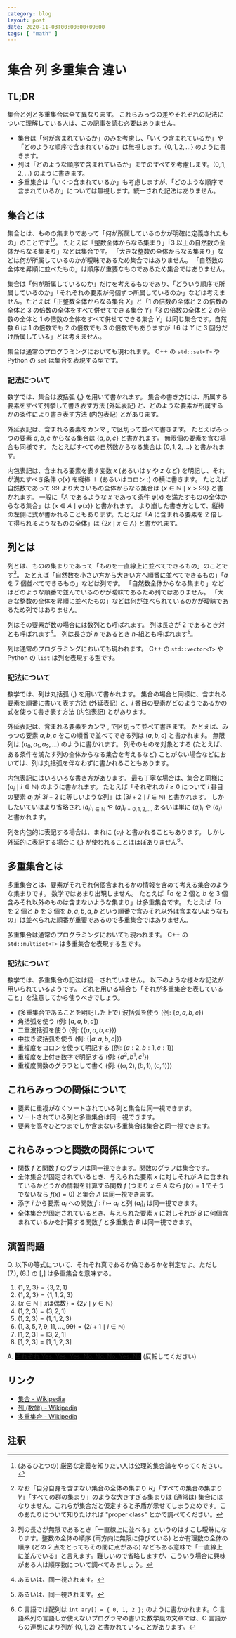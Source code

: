 ```yaml
---
category: blog
layout: post
date: 2020-11-03T00:00:00+09:00
tags: [ "math" ]
---
```


# 集合 列 多重集合 違い

## TL;DR

集合と列と多重集合は全て異なります。
これらみっつの差やそれぞれの記法について理解している人は、この記事を読む必要はありません。

-   集合は「何が含まれているか」のみを考慮し、「いくつ含まれているか」や「どのような順序で含まれているか」は無視します。$\lbrace 0, 1, 2, \dots \rbrace$ のように書きます。
-   列は「どのような順序で含まれているか」までのすべてを考慮します。$(0, 1, 2, \dots)$ のように書きます。
-   多重集合は「いくつ含まれているか」も考慮しますが、「どのような順序で含まれているか」については無視します。統一された記法はありません。

## 集合とは

集合とは、ものの集まりであって「何が所属しているのかが明確に定義されたもの」のことです[^zfc][^russell]。
たとえば「整数全体からなる集まり」「$3$ 以上の自然数の全体からなる集まり」などは集合です。
「大きな整数の全体からなる集まり」などは何が所属しているのかが曖昧であるため集合ではありません。
「自然数の全体を昇順に並べたもの」は順序が重要なものであるため集合ではありません。

集合は「何が所属しているのか」だけを考えるものであり、「どういう順序で所属しているのか」「それぞれの要素が何個ずつ所属しているのか」などは考えません。たとえば「正整数全体からなる集合 $X$」と「$1$ の倍数の全体と $2$ の倍数の全体と $3$ の倍数の全体をすべて併せてできる集合 $Y$」「$3$ の倍数の全体と $2$ の倍数の全体と $1$ の倍数の全体をすべて併せてできる集合 $Y$」は同じ集合です。自然数 $6$ は $1$ の倍数でも $2$ の倍数でも $3$ の倍数でもありますが「$6$ は $Y$ に $3$ 回分だけ所属している」とは考えません。

集合は通常のプログラミングにおいても現われます。
C++ の `std::set<T>` や Python の `set` は集合を表現する型です。

### 記法について

数学では、集合は波括弧 $\lbrace, \rbrace$ を用いて書かれます。
集合の書き方には、所属する要素をすべて列挙して書き表す方法 (外延表記) と、どのような要素が所属するかの条件により書き表す方法 (内包表記) とがあります。

外延表記は、含まれる要素をカンマ $,$ で区切って並べて書きます。
たとえばみっつの要素 $a, b, c$ からなる集合は $\lbrace a, b, c \rbrace$ と書かれます。
無限個の要素を含む場合も同様です。
たとえばすべての自然数からなる集合は $\lbrace 0, 1, 2, \dots \rbrace$ と書かれます。

内包表記は、含まれる要素を表す変数 $x$ (あるいは $y$ や $z$ など) を明記し、それが満たすべき条件 $\varphi(x)$ を縦棒 $\mid$ (あるいはコロン $:$) の横に書きます。
たとえば自然数であって $99$ より大きいもの全体からなる集合は $\lbrace x \in \mathbb{N} \mid x \gt 99 \rbrace$ と書かれます。
一般に「$A$ であるような $x$ であって条件 $\varphi(x)$ を満たすものの全体からなる集合」は $\lbrace x \in A \mid \varphi(x) \rbrace$ と書かれます。
より崩した書き方として、縦棒の左側に式が書かれることもあります。たとえば「$A$ に含まれる要素を $2$ 倍して得られるようなものの全体」は $\lbrace 2x \mid x \in A \rbrace$ と書かれます。


## 列とは

列とは、ものの集まりであって「ものを一直線上に並べてできるもの」のことです[^ordinal]。
たとえば「自然数を小さい方から大きい方へ順番に並べてできるもの」「$a$ を $7$ 個並べてできるもの」などは列です。
「自然数全体からなる集まり」などはどのような順番で並んでいるのかが曖昧であるため列ではありません。
「大きな整数の全体を昇順に並べたもの」などは何が並べられているのかが曖昧であるため列ではありません。

列はその要素が数の場合には数列とも呼ばれます。
列は長さが $2$ であるとき対とも呼ばれます[^iso]。
列は長さが $n$ であるとき $n$-組とも呼ばれます[^iso]。

列は通常のプログラミングにおいても現われます。
C++ の `std::vector<T>` や Python の `list` は列を表現する型です。

### 記法について

数学では、列は丸括弧 $(, )$ を用いて書かれます。
集合の場合と同様に、含まれる要素を順番に書いて表す方法 (外延表記) と、$i$ 番目の要素がどのようであるかの式を使って書き表す方法 (内包表記) とがあります。

外延表記は、含まれる要素をカンマ $,$ で区切って並べて書きます。
たとえば、みっつの要素 $a, b, c$ をこの順番で並べてできる列は $(a, b, c)$ と書かれます。
無限列は $(a_0, a_1, a_2, \dots)$ のように書かれます。
列そのものを対象とする (たとえば、ある条件を満たす列の全体からなる集合を考えるなど) ことがない場合などにおいては、列は丸括弧を伴なわずに書かれることもあります。

内包表記にはいろいろな書き方があります。
最も丁寧な場合は、集合と同様に $(a_i \mid i \in \mathbb{N})$ のように書かれます。
たとえば「それぞれの $i \ge 0$ について $i$ 番目の要素 $a_i$ が $3i + 2$ に等しいような列」は $(3i + 2 \mid i \in \mathbb{N})$ と書かれます。
しかしたいていはより省略され $(a_i) _ {i \in \mathbb{N}}$ や $(a_i) _ {i = 0, 1, 2, \dots}$ あるいは単に $(a_i) _ i$ や $(a_i)$ と書かれます。

列を内包的に表記する場合は、まれに $\lbrace a_i \rbrace$ と書かれることもあります。
しかし外延的に表記する場合に $\lbrace, \rbrace$ が使われることはほぼありません[^prog]。

## 多重集合とは

多重集合とは、要素がそれぞれ何個含まれるかの情報を含めて考える集合のような集まりです。
数学ではあまり出現しません。
たとえば「$a$ を $2$ 個と $b$ を $3$ 個含みそれ以外のものは含まないような集まり」は多重集合です。
たとえば「$a$ を $2$ 個と $b$ を $3$ 個を $b, a, b, a, b$ という順番で含みそれ以外は含まないようなもの」は並べられた順番が重要であるので多重集合ではありません。

多重集合は通常のプログラミングにおいても現われます。
C++ の `std::multiset<T>` は多重集合を表現する型です。

### 記法について

数学では、多重集合の記法は統一されていません。
以下のような様々な記法が用いられているようです。
どれを用いる場合も「それが多重集合を表していること」を注意してから使うべきでしょう。

-   (多重集合であることを明記した上で) 波括弧を使う (例: $\lbrace a, a, b, c \rbrace$)
-   角括弧を使う (例: $\lbrack a, a, b, c \rbrack$)
-   二重波括弧を使う (例: $\lbrace\lbrace a, a, b, c \rbrace\rbrace$)
-   中抜き波括弧を使う (例: $\lbrace\vert a, a, b, c \vert\rbrace$)
-   重複度をコロンを使って明記する (例: $\lbrace a: 2, b: 1, c: 1 \rbrace$)
-   重複度を上付き数字で明記する (例: $\lbrace a^2, b^1, c^1 \rbrace$)
-   重複度関数のグラフとして書く (例: $\lbrace (a, 2), (b, 1), (c, 1) \rbrace$)

## これらみっつの関係について

-   要素に重複がなくソートされている列と集合は同一視できます。
-   ソートされている列と多重集合は同一視できます。
-   要素を高々ひとつまでしか含まない多重集合は集合と同一視できます。

## これらみっつと関数の関係について

-   関数 $f$ と関数 $f$ のグラフは同一視できます。関数のグラフは集合です。
-   全体集合が固定されているとき、与えられた要素 $x$ に対しそれが $A$ に含まれているかどうかの情報を計算する関数 $f$ (つまり $x \in A$ なら $f(x) = 1$ でそうでないなら $f(x) = 0$) と集合 $A$ は同一視できます。
-   添字 $i$ から要素 $a_i$ への関数 $f : i \mapsto a_i$ と列 $(a_i) _ i$ は同一視できます。
-   全体集合が固定されているとき、与えられた要素 $x$ に対しそれが $B$ に何個含まれているかを計算する関数 $f$ と多重集合 $B$ は同一視できます。

## 演習問題

Q. 以下の等式について、それぞれ真であるか偽であるかを判定せよ。ただし (7.), (8.) の $\lbrack, \rbrack$ は多重集合を意味する。

1.  $\lbrace 1, 2, 3 \rbrace = \lbrace 3, 2, 1 \rbrace$
1.  $\lbrace 1, 2, 3 \rbrace = \lbrace 1, 1, 2, 3 \rbrace$
1.  $\lbrace x \in \mathbb{N} \mid x \text{は偶数} \rbrace = \lbrace 2 y \mid y \in \mathbb{N} \rbrace$
1.  $(1, 2, 3) = (3, 2, 1)$
1.  $(1, 2, 3) = (1, 1, 2, 3)$
1.  $(1, 3, 5, 7, 9, 11, \dots, 99) = (2 i + 1 \mid i \in \mathbb{N})$
1.  $\lbrack 1, 2, 3 \rbrack = \lbrack 3, 2, 1 \rbrack$
1.  $\lbrack 1, 2, 3 \rbrack = \lbrack 1, 1, 2, 3 \rbrack$

A.  <span style="text: black; background-color: black;">それぞれ Yes, Yes, Yes, No, No, No, Yes, No</span> (反転してください)

## リンク

-   [集合 - Wikipedia](https://ja.wikipedia.org/wiki/%E9%9B%86%E5%90%88)
-   [列 (数学) - Wikipedia](https://ja.wikipedia.org/wiki/%E5%88%97_(%E6%95%B0%E5%AD%A6))
-   [多重集合 - Wikipedia](https://ja.wikipedia.org/wiki/%E5%A4%9A%E9%87%8D%E9%9B%86%E5%90%88)

## 注釈

[^problem]: 「問題文中に "a set $\lbrace x, y, z \rbrace$" と書いてあるが、実はこの "set" は列を意味している」みたいな罠がたまにあってつらい
[^zfc]: (あるひとつの) 厳密な定義を知りたい人は公理的集合論をやってください。
[^russell]: なお「自分自身を含まない集合の全体の集まり $R$」「すべての集合の集まり $V$」「すべての群の集まり」のような大きすぎる集まりは (通常は) 集合にはなりません。これらが集合だと仮定すると矛盾が示せてしまうためです。このあたりについて知りたければ "proper class" とかで調べてください。
[^ordinal]: 列の長さが無限であるとき「一直線上に並べる」というのはすこし曖昧になります。整数の全体の順序 (両方向に無限に伸びている) とか有理数の全体の順序 (どの $2$ 点をとってもその間に点がある) などもある意味で「一直線上に並んでいる」と言えます。難しいので省略しますが、こういう場合に興味がある人は順序数について調べてみましょう。
[^prog]: C 言語では配列は `int ary[] = { 0, 1, 2 };` のように書かかれます。C 言語系列の言語しか使えないプログラマの書いた数学風の文章では、C 言語からの連想により列が $\lbrace 0, 1, 2 \rbrace$ と書かれていることがあります。
[^iso]: あるいは、同一視されます。
